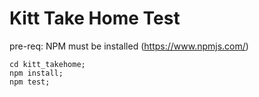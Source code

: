 # Kitt Take Home Test

pre-req: NPM must be installed (https://www.npmjs.com/)

```
cd kitt_takehome;
npm install;
npm test;
```
